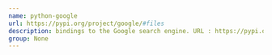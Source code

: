 ```yaml
---
name: python-google
url: https://pypi.org/project/google/#files
description: bindings to the Google search engine. URL : https://pypi.org/project/google/#files Groups : None
group: None
---
```

